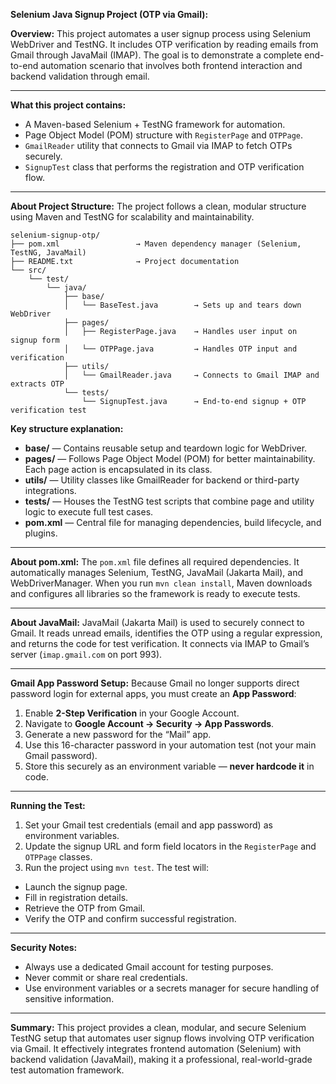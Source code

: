 
**Selenium Java Signup Project (OTP via Gmail):**
                                                                     

**Overview:**
This project automates a user signup process using Selenium WebDriver and TestNG. It includes OTP verification by reading emails from Gmail through JavaMail (IMAP). The goal is to demonstrate a complete end-to-end automation scenario that involves both frontend interaction and backend validation through email.

---

**What this project contains:**

* A Maven-based Selenium + TestNG framework for automation.
* Page Object Model (POM) structure with `RegisterPage` and `OTPPage`.
* `GmailReader` utility that connects to Gmail via IMAP to fetch OTPs securely.
* `SignupTest` class that performs the registration and OTP verification flow.

---

**About Project Structure:**
The project follows a clean, modular structure using Maven and TestNG for scalability and maintainability.

```
selenium-signup-otp/
├── pom.xml                 → Maven dependency manager (Selenium, TestNG, JavaMail)
├── README.txt              → Project documentation
└── src/
    └── test/
        └── java/
            ├── base/
            │   └── BaseTest.java        → Sets up and tears down WebDriver
            ├── pages/
            │   ├── RegisterPage.java    → Handles user input on signup form
            │   └── OTPPage.java         → Handles OTP input and verification
            ├── utils/
            │   └── GmailReader.java     → Connects to Gmail IMAP and extracts OTP
            └── tests/
                └── SignupTest.java      → End-to-end signup + OTP verification test
```

**Key structure explanation:**

* **base/** — Contains reusable setup and teardown logic for WebDriver.
* **pages/** — Follows Page Object Model (POM) for better maintainability. Each page action is encapsulated in its class.
* **utils/** — Utility classes like GmailReader for backend or third-party integrations.
* **tests/** — Houses the TestNG test scripts that combine page and utility logic to execute full test cases.
* **pom.xml** — Central file for managing dependencies, build lifecycle, and plugins.

---

**About pom.xml:**
The `pom.xml` file defines all required dependencies. It automatically manages Selenium, TestNG, JavaMail (Jakarta Mail), and WebDriverManager. When you run `mvn clean install`, Maven downloads and configures all libraries so the framework is ready to execute tests.

---

**About JavaMail:**
JavaMail (Jakarta Mail) is used to securely connect to Gmail. It reads unread emails, identifies the OTP using a regular expression, and returns the code for test verification. It connects via IMAP to Gmail’s server (`imap.gmail.com` on port 993).

---

**Gmail App Password Setup:**
Because Gmail no longer supports direct password login for external apps, you must create an **App Password**:

1. Enable **2-Step Verification** in your Google Account.
2. Navigate to **Google Account → Security → App Passwords**.
3. Generate a new password for the “Mail” app.
4. Use this 16-character password in your automation test (not your main Gmail password).
5. Store this securely as an environment variable — **never hardcode it** in code.

---

**Running the Test:**

1. Set your Gmail test credentials (email and app password) as environment variables.
2. Update the signup URL and form field locators in the `RegisterPage` and `OTPPage` classes.
3. Run the project using `mvn test`.
   The test will:

* Launch the signup page.
* Fill in registration details.
* Retrieve the OTP from Gmail.
* Verify the OTP and confirm successful registration.

---

**Security Notes:**

* Always use a dedicated Gmail account for testing purposes.
* Never commit or share real credentials.
* Use environment variables or a secrets manager for secure handling of sensitive information.

---

**Summary:**
This project provides a clean, modular, and secure Selenium TestNG setup that automates user signup flows involving OTP verification via Gmail. It effectively integrates frontend automation (Selenium) with backend validation (JavaMail), making it a professional, real-world-grade test automation framework.
